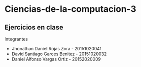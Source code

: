 # Ciencias-de-la-computacion-3
## Ejercicios en clase
Integrantes
- Jhonathan Daniel Rojas Zora - 20151020041
- David Santiago Garces Benitez - 20151020032
- Daniel Alfonso Vargas Ortiz - 20152020009
